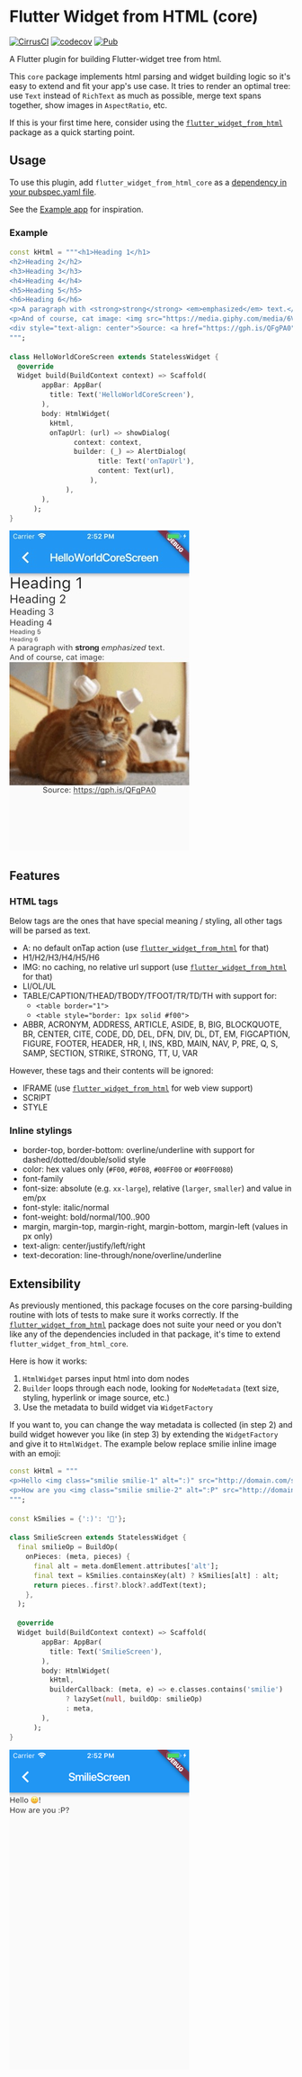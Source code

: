 # Flutter Widget from HTML (core)

[![CirrusCI](https://api.cirrus-ci.com/github/daohoangson/flutter_widget_from_html.svg)](https://cirrus-ci.com/github/daohoangson/flutter_widget_from_html)
[![codecov](https://codecov.io/gh/daohoangson/flutter_widget_from_html/branch/master/graph/badge.svg)](https://codecov.io/gh/daohoangson/flutter_widget_from_html)
[![Pub](https://img.shields.io/pub/v/flutter_widget_from_html_core.svg)](https://pub.dartlang.org/packages/flutter_widget_from_html_core)

A Flutter plugin for building Flutter-widget tree from html.

This `core` package implements html parsing and widget building logic so it's easy to extend and fit your app's use case. It tries to render an optimal tree: use `Text` instead of `RichText` as much as possible, merge text spans together, show images in `AspectRatio`, etc.

If this is your first time here, consider using the [`flutter_widget_from_html`](https://pub.dartlang.org/packages/flutter_widget_from_html) package as a quick starting point.

## Usage

To use this plugin, add `flutter_widget_from_html_core` as a [dependency in your pubspec.yaml file](https://flutter.io/using-packages/).

See the [Example app](https://github.com/daohoangson/flutter_widget_from_html/tree/master/packages/example) for inspiration.

### Example

```dart
const kHtml = """<h1>Heading 1</h1>
<h2>Heading 2</h2>
<h3>Heading 3</h3>
<h4>Heading 4</h4>
<h5>Heading 5</h5>
<h6>Heading 6</h6>
<p>A paragraph with <strong>strong</strong> <em>emphasized</em> text.</p>
<p>And of course, cat image: <img src="https://media.giphy.com/media/6VoDJzfRjJNbG/giphy-downsized.gif" /></p>
<div style="text-align: center">Source: <a href="https://gph.is/QFgPA0">https://gph.is/QFgPA0</a></div>
""";

class HelloWorldCoreScreen extends StatelessWidget {
  @override
  Widget build(BuildContext context) => Scaffold(
        appBar: AppBar(
          title: Text('HelloWorldCoreScreen'),
        ),
        body: HtmlWidget(
          kHtml,
          onTapUrl: (url) => showDialog(
                context: context,
                builder: (_) => AlertDialog(
                      title: Text('onTapUrl'),
                      content: Text(url),
                    ),
              ),
        ),
      );
}
```

![](../../packages/example/screenshots/HelloWorldCoreScreen.jpg?raw=true)

## Features

### HTML tags

Below tags are the ones that have special meaning / styling, all other tags will be parsed as text.

- A: no default onTap action (use [`flutter_widget_from_html`](https://pub.dartlang.org/packages/flutter_widget_from_html) for that)
- H1/H2/H3/H4/H5/H6
- IMG: no caching, no relative url support (use [`flutter_widget_from_html`](https://pub.dartlang.org/packages/flutter_widget_from_html) for that)
- LI/OL/UL
- TABLE/CAPTION/THEAD/TBODY/TFOOT/TR/TD/TH with support for:
  - `<table border="1">`
  - `<table style="border: 1px solid #f00">`
- ABBR, ACRONYM, ADDRESS, ARTICLE, ASIDE, B, BIG, BLOCKQUOTE, BR, CENTER, CITE, CODE,
  DD, DEL, DFN, DIV, DL, DT, EM, FIGCAPTION, FIGURE, FOOTER, HEADER, HR, I, INS,
  KBD, MAIN, NAV, P, PRE, Q, S, SAMP, SECTION, STRIKE, STRONG, TT, U, VAR

However, these tags and their contents will be ignored:

- IFRAME (use [`flutter_widget_from_html`](https://pub.dartlang.org/packages/flutter_widget_from_html) for web view support)
- SCRIPT
- STYLE

### Inline stylings

- border-top, border-bottom: overline/underline with support for dashed/dotted/double/solid style
- color: hex values only (`#F00`, `#0F08`, `#00FF00` or `#00FF0080`)
- font-family
- font-size: absolute (e.g. `xx-large`), relative (`larger`, `smaller`) and value in em/px
- font-style: italic/normal
- font-weight: bold/normal/100..900
- margin, margin-top, margin-right, margin-bottom, margin-left (values in px only)
- text-align: center/justify/left/right
- text-decoration: line-through/none/overline/underline

## Extensibility

As previously mentioned, this package focuses on the core parsing-building routine with lots of tests to make sure it works correctly. If the [`flutter_widget_from_html`](https://pub.dartlang.org/packages/flutter_widget_from_html) package does not suite your need or you don't like any of the dependencies included in that package, it's time to extend `flutter_widget_from_html_core`.

Here is how it works:

1. `HtmlWidget` parses input html into dom nodes
2. `Builder` loops through each node, looking for `NodeMetadata` (text size, styling, hyperlink or image source, etc.)
3. Use the metadata to build widget via `WidgetFactory`

If you want to, you can change the way metadata is collected (in step 2) and build widget however you like (in step 3) by extending the `WidgetFactory` and give it to `HtmlWidget`. The example below replace smilie inline image with an emoji:

```dart
const kHtml = """
<p>Hello <img class="smilie smilie-1" alt=":)" src="http://domain.com/sprites.png" />!</p>
<p>How are you <img class="smilie smilie-2" alt=":P" src="http://domain.com/sprites.png" />?
""";

const kSmilies = {':)': '🙂'};

class SmilieScreen extends StatelessWidget {
  final smilieOp = BuildOp(
    onPieces: (meta, pieces) {
      final alt = meta.domElement.attributes['alt'];
      final text = kSmilies.containsKey(alt) ? kSmilies[alt] : alt;
      return pieces..first?.block?.addText(text);
    },
  );

  @override
  Widget build(BuildContext context) => Scaffold(
        appBar: AppBar(
          title: Text('SmilieScreen'),
        ),
        body: HtmlWidget(
          kHtml,
          builderCallback: (meta, e) => e.classes.contains('smilie')
              ? lazySet(null, buildOp: smilieOp)
              : meta,
        ),
      );
}
```

![](../../packages/example/screenshots/SmilieScreen.png?raw=true)
